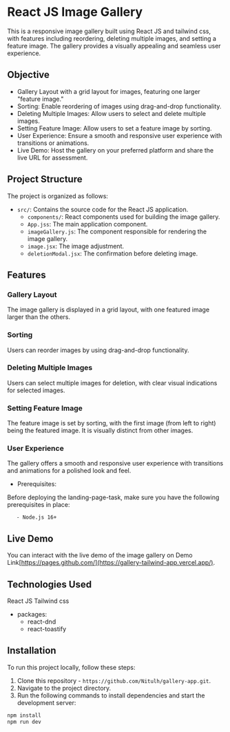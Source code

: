 # React JS Image Gallery

This is a responsive image gallery built using React JS and tailwind css, with features including reordering, deleting multiple images, and setting a feature image. The gallery provides a visually appealing and seamless user experience.

## Objective

- Gallery Layout with a grid layout for images, featuring one larger "feature image."
- Sorting: Enable reordering of images using drag-and-drop functionality.
- Deleting Multiple Images: Allow users to select and delete multiple images.
- Setting Feature Image: Allow users to set a feature image by sorting.
- User Experience: Ensure a smooth and responsive user experience with transitions or animations.
- Live Demo: Host the gallery on your preferred platform and share the live URL for assessment.

## Project Structure

The project is organized as follows:

- `src/`: Contains the source code for the React JS application.
  - `components/`: React components used for building the image gallery.
  - `App.jss`: The main application component.
  - `imageGallery.js`: The component responsible for rendering the image gallery.
  - `image.jsx`: The image adjustment.
  - `deletionModal.jsx`: The confirmation before deleting image. 

## Features

### Gallery Layout

The image gallery is displayed in a grid layout, with one featured image larger than the others.

### Sorting

Users can reorder images by using drag-and-drop functionality.

### Deleting Multiple Images

Users can select multiple images for deletion, with clear visual indications for selected images.

### Setting Feature Image

The feature image is set by sorting, with the first image (from left to right) being the featured image. It is visually distinct from other images.

### User Experience

The gallery offers a smooth and responsive user experience with transitions and animations for a polished look and feel.

- Prerequisites: 
 
 Before deploying the landing-page-task, make sure you have the following prerequisites in place:

       - Node.js 16+ 

## Live Demo
You can interact with the live demo of the image gallery on Demo Link[https://pages.github.com/](https://gallery-tailwind-app.vercel.app/).

## Technologies Used
React JS
Tailwind css
- packages:
  - react-dnd
  - react-toastify

## Installation

To run this project locally, follow these steps:

1. Clone this repository - `https://github.com/Nitulh/gallery-app.git`.
2. Navigate to the project directory.
3. Run the following commands to install dependencies and start the development server:

```bash
npm install
npm run dev




